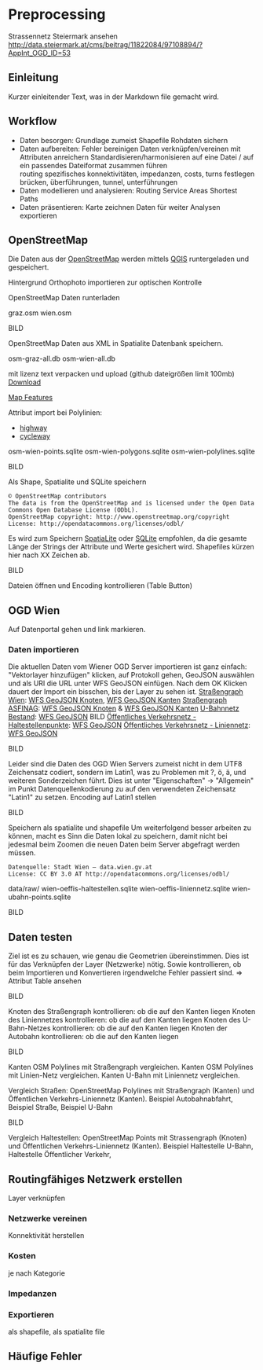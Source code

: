 # Preprocessing

Strassennetz Steiermark ansehen http://data.steiermark.at/cms/beitrag/11822084/97108894/?AppInt_OGD_ID=53


## Einleitung
Kurzer einleitender Text, was in der Markdown file gemacht wird.

## Workflow


* Daten besorgen: 
	Grundlage zumeist Shapefile
	Rohdaten sichern
* Daten aufbereiten: 
	Fehler bereinigen
	Daten verknüpfen/vereinen
	mit Attributen anreichern
	Standardisieren/harmonisieren
	auf eine Datei / auf ein passendes Dateiformat zusammen führen	
	routing spezifisches
		konnektivitäten, impedanzen, costs, turns festlegen	
		brücken, überführungen, tunnel, unterführungen
* Daten modellieren und analysieren: 
	Routing
	Service Areas
	Shortest Paths
* Daten präsentieren: 
	Karte zeichnen
	Daten für weiter Analysen exportieren

## OpenStreetMap
Die Daten aus der [OpenStreetMap](http://wiki.openstreetmap.org/wiki/Map_Features) werden mittels [QGIS](http://qgis.org) runtergeladen und gespeichert.

Hintergrund Orthophoto importieren zur optischen Kontrolle

OpenStreetMap Daten runterladen

graz.osm
wien.osm

BILD

OpenStreetMap Daten aus XML in Spatialite Datenbank speichern.

osm-graz-all.db
osm-wien-all.db

mit lizenz text verpacken und upload (github dateigrößen limit 100mb)
[Download](http://courses.openscienceasap.org/vu-einfuehrung-geo-netzwerkanalyse/data/osm-wien-graz.tar.gz)

[Map Features](http://wiki.openstreetmap.org/wiki/Map_Features)

Attribut import bei Polylinien:
- [highway](http://wiki.openstreetmap.org/wiki/Key:highway)
- [cycleway](http://wiki.openstreetmap.org/wiki/Key:cycleway)

osm-wien-points.sqlite
osm-wien-polygons.sqlite
osm-wien-polylines.sqlite

BILD


Als Shape, Spatialite und SQLite speichern
```
© OpenStreetMap contributors
The data is from the OpenStreetMap and is licensed under the Open Data Commons Open Database License (ODbL). 
OpenStreetMap copyright: http://www.openstreetmap.org/copyright
License: http://opendatacommons.org/licenses/odbl/
```

Es wird zum Speichern [SpatiaLite](https://www.gaia-gis.it/fossil/libspatialite/index) oder [SQLite](https://www.sqlite.org/) empfohlen, da die gesamte Länge der Strings der Attribute und Werte gesichert wird. Shapefiles kürzen hier nach XX Zeichen ab.

BILD

Dateien öffnen und Encoding kontrollieren (Table Button)

## OGD Wien
Auf Datenportal gehen und link markieren.

### Daten importieren
Die aktuellen Daten vom Wiener OGD Server importieren ist ganz einfach: "Vektorlayer hinzufügen" klicken, auf Protokoll gehen, GeoJSON auswählen und als URI die URL unter WFS GeoJSON einfügen. Nach dem OK Klicken dauert der Import ein bisschen, bis der Layer zu sehen ist.
[Straßengraph Wien](https://open.wien.at/site/datensatz/?id=1039ed7e-97fb-435f-b6cc-f6a105ba5e09): [WFS GeoJSON Knoten](http://data.wien.gv.at/daten/geoserver/ows?service=WFS&request=GetFeature&version=1.1.0&typeName=ogdwien:STRASSENKNOTENOGD&srsName=EPSG:4326&outputFormat=json), [WFS GeoJSON Kanten](http://data.wien.gv.at/daten/geoserver/ows?service=WFS&request=GetFeature&version=1.1.0&typeName=ogdwien:STRASSENGRAPHOGD&srsName=EPSG:4326&outputFormat=json)
[Straßengraph ASFINAG](https://open.wien.at/site/datensatz/?id=db389f75-56c3-4d61-9bb7-1f1c675edeaf): [WFS GeoJSON Knoten](http://data.wien.gv.at/daten/geoserver/ows?service=WFS&request=GetFeature&version=1.1.0&typeName=ogdwien:ASFINAGKNOTENOGD&srsName=EPSG:4326&outputFormat=json) & [WFS GeoJSON Kanten](http://data.wien.gv.at/daten/geoserver/ows?service=WFS&request=GetFeature&version=1.1.0&typeName=ogdwien:ASFINAGSTRASSEOGD&srsName=EPSG:4326&outputFormat=json)
[U-Bahnnetz Bestand](https://open.wien.at/site/datensatz/?id=2d0e9a21-fa5f-441d-948a-fe97a453a827): [WFS GeoJSON](http://data.wien.gv.at/daten/geoserver/ows?service=WFS&request=GetFeature&version=1.1.0&typeName=ogdwien:UBAHNOGD,ogdwien:UBAHNHALTOGD&srsName=EPSG:4326&outputFormat=json)
BILD
[Öffentliches Verkehrsnetz - Haltestellenpunkte](https://open.wien.at/site/datensatz/?id=f1f6f15d-2faa-4b62-b78b-80599dd1c66e): [WFS GeoJSON](http://data.wien.gv.at/daten/geoserver/ows?service=WFS&request=GetFeature&version=1.1.0&srsName=EPSG:4326&outputFormat=json&typeName=ogdwien:OEFFHALTESTOGD)
[Öffentliches Verkehrsnetz - Liniennetz](https://open.wien.at/site/datensatz/?id=36a8b9e9-909e-4605-a7ba-686ee3e1b8bf): [WFS GeoJSON](http://data.wien.gv.at/daten/wfs?service=WFS&request=GetFeature&version=1.1.0&typeName=ogdwien:OEFFLINIENOGD&srsName=EPSG:4326&outputFormat=json)


BILD

Leider sind die Daten des OGD Wien Servers zumeist nicht in dem UTF8 Zeichensatz codiert, sondern im Latin1, was zu Problemen mit ?, ö, ä, und weiteren Sonderzeichen führt. Dies ist unter "Eigenschaften" -> "Allgemein" im Punkt Datenquellenkodierung zu auf den verwendeten Zeichensatz "Latin1" zu setzen.
Encoding auf Latin1 stellen

BILD

Speichern als spatialite und shapefile
Um weiterfolgend besser arbeiten zu können, macht es Sinn die Daten lokal zu speichern, damit nicht bei jedesmal beim Zoomen die neuen Daten beim Server abgefragt werden müssen. 

```
Datenquelle: Stadt Wien – data.wien.gv.at
License: CC BY 3.0 AT http://opendatacommons.org/licenses/odbl/
```
data/raw/
wien-oeffis-haltestellen.sqlite
wien-oeffis-liniennetz.sqlite
wien-ubahn-points.sqlite

BILD



## Daten testen
Ziel ist es zu schauen, wie genau die Geometrien übereinstimmen. Dies ist für das Verknüpfen der Layer (Netzwerke) nötig. Sowie kontrollieren, ob beim Importieren und Konvertieren irgendwelche Fehler passiert sind. => Attribut Table ansehen

BILD

Knoten des Straßengraph kontrollieren: ob die auf den Kanten liegen
Knoten des Liniennetzes kontrollieren: ob die auf den Kanten liegen
Knoten des U-Bahn-Netzes kontrollieren: ob die auf den Kanten liegen
Knoten der Autobahn kontrollieren: ob die auf den Kanten liegen

BILD

Kanten OSM Polylines mit Straßengraph vergleichen.
Kanten OSM Polylines mit Linien-Netz vergleichen.
Kanten U-Bahn mit Liniennetz vergleichen.

Vergleich Straßen: OpenStreetMap Polylines mit Straßengraph (Kanten) und Öffentlichen Verkehrs-Liniennetz (Kanten). Beispiel Autobahnabfahrt, Beispiel Straße, Beispiel U-Bahn

BILD

Vergleich Haltestellen: OpenStreetMap Points mit Strassengraph (Knoten) und Öffentlichen Verkehrs-Liniennetz (Kanten). Beispiel Haltestelle U-Bahn, Haltestelle Öffentlicher Verkehr, 


## Routingfähiges Netzwerk erstellen
Layer verknüpfen

### Netzwerke vereinen
Konnektivität herstellen

### Kosten
je nach Kategorie


### Impedanzen


### Exportieren
als shapefile, als spatialite file




## Häufige Fehler









